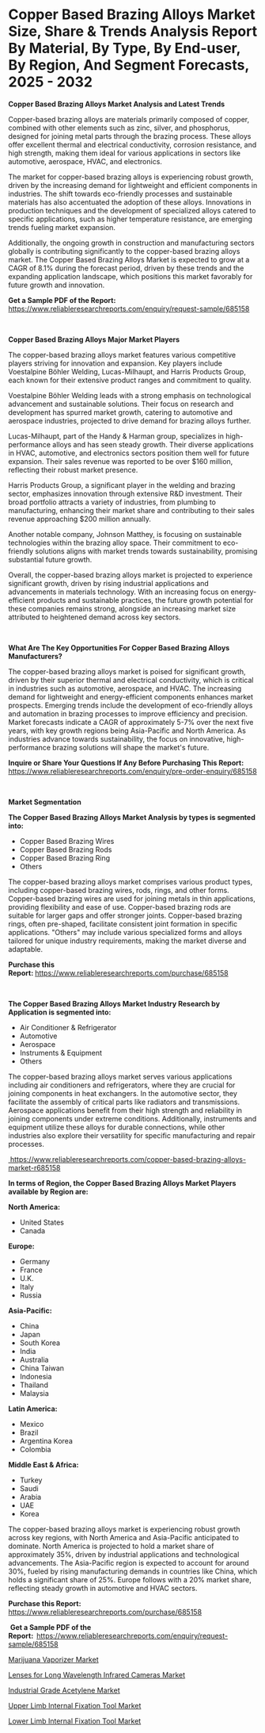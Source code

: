 <p><h1>Copper Based Brazing Alloys Market Size, Share & Trends Analysis Report By Material, By Type, By End-user, By Region, And Segment Forecasts, 2025 - 2032</h1></p><p><strong>Copper Based Brazing Alloys Market Analysis and Latest Trends</strong></p>
<p><p>Copper-based brazing alloys are materials primarily composed of copper, combined with other elements such as zinc, silver, and phosphorus, designed for joining metal parts through the brazing process. These alloys offer excellent thermal and electrical conductivity, corrosion resistance, and high strength, making them ideal for various applications in sectors like automotive, aerospace, HVAC, and electronics.</p><p>The market for copper-based brazing alloys is experiencing robust growth, driven by the increasing demand for lightweight and efficient components in industries. The shift towards eco-friendly processes and sustainable materials has also accentuated the adoption of these alloys. Innovations in production techniques and the development of specialized alloys catered to specific applications, such as higher temperature resistance, are emerging trends fueling market expansion.</p><p>Additionally, the ongoing growth in construction and manufacturing sectors globally is contributing significantly to the copper-based brazing alloys market. The Copper Based Brazing Alloys Market is expected to grow at a CAGR of 8.1% during the forecast period, driven by these trends and the expanding application landscape, which positions this market favorably for future growth and innovation.</p></p>
<p><strong>Get a Sample PDF of the Report:&nbsp;</strong> <a href="https://www.reliableresearchreports.com/enquiry/request-sample/685158?utm_campaign=12&utm_medium=2&utm_source=Github&utm_content=ia&utm_term=08012025&utm_id=copper-based-brazing-alloys">https://www.reliableresearchreports.com/enquiry/request-sample/685158</a></p>
<p>&nbsp;</p>
<p><strong>Copper Based Brazing Alloys Major Market Players</strong></p>
<p><p>The copper-based brazing alloys market features various competitive players striving for innovation and expansion. Key players include Voestalpine Böhler Welding, Lucas-Milhaupt, and Harris Products Group, each known for their extensive product ranges and commitment to quality.</p><p>Voestalpine Böhler Welding leads with a strong emphasis on technological advancement and sustainable solutions. Their focus on research and development has spurred market growth, catering to automotive and aerospace industries, projected to drive demand for brazing alloys further.</p><p>Lucas-Milhaupt, part of the Handy & Harman group, specializes in high-performance alloys and has seen steady growth. Their diverse applications in HVAC, automotive, and electronics sectors position them well for future expansion. Their sales revenue was reported to be over $160 million, reflecting their robust market presence.</p><p>Harris Products Group, a significant player in the welding and brazing sector, emphasizes innovation through extensive R&D investment. Their broad portfolio attracts a variety of industries, from plumbing to manufacturing, enhancing their market share and contributing to their sales revenue approaching $200 million annually.</p><p>Another notable company, Johnson Matthey, is focusing on sustainable technologies within the brazing alloy space. Their commitment to eco-friendly solutions aligns with market trends towards sustainability, promising substantial future growth.</p><p>Overall, the copper-based brazing alloys market is projected to experience significant growth, driven by rising industrial applications and advancements in materials technology. With an increasing focus on energy-efficient products and sustainable practices, the future growth potential for these companies remains strong, alongside an increasing market size attributed to heightened demand across key sectors.</p></p>
<p>&nbsp;</p>
<p><strong>What Are The Key Opportunities For Copper Based Brazing Alloys Manufacturers?</strong></p>
<p><p>The copper-based brazing alloys market is poised for significant growth, driven by their superior thermal and electrical conductivity, which is critical in industries such as automotive, aerospace, and HVAC. The increasing demand for lightweight and energy-efficient components enhances market prospects. Emerging trends include the development of eco-friendly alloys and automation in brazing processes to improve efficiency and precision. Market forecasts indicate a CAGR of approximately 5-7% over the next five years, with key growth regions being Asia-Pacific and North America. As industries advance towards sustainability, the focus on innovative, high-performance brazing solutions will shape the market's future.</p></p>
<p><strong>Inquire or Share Your Questions If Any Before Purchasing This Report:</strong> <a href="https://www.reliableresearchreports.com/enquiry/pre-order-enquiry/685158?utm_campaign=12&utm_medium=2&utm_source=Github&utm_content=ia&utm_term=08012025&utm_id=copper-based-brazing-alloys">https://www.reliableresearchreports.com/enquiry/pre-order-enquiry/685158</a></p>
<p>&nbsp;</p>
<p><strong>Market Segmentation</strong></p>
<p><strong>The Copper Based Brazing Alloys Market Analysis by types is segmented into:</strong></p>
<p><ul><li>Copper Based Brazing Wires</li><li>Copper Based Brazing Rods</li><li>Copper Based Brazing Ring</li><li>Others</li></ul></p>
<p><p>The copper-based brazing alloys market comprises various product types, including copper-based brazing wires, rods, rings, and other forms. Copper-based brazing wires are used for joining metals in thin applications, providing flexibility and ease of use. Copper-based brazing rods are suitable for larger gaps and offer stronger joints. Copper-based brazing rings, often pre-shaped, facilitate consistent joint formation in specific applications. "Others" may include various specialized forms and alloys tailored for unique industry requirements, making the market diverse and adaptable.</p></p>
<p><strong>Purchase this Report:&nbsp;</strong><a href="https://www.reliableresearchreports.com/purchase/685158?utm_campaign=12&utm_medium=2&utm_source=Github&utm_content=ia&utm_term=08012025&utm_id=copper-based-brazing-alloys">https://www.reliableresearchreports.com/purchase/685158</a></p>
<p>&nbsp;</p>
<p><strong>The Copper Based Brazing Alloys Market Industry Research by Application is segmented into:</strong></p>
<p><ul><li>Air Conditioner & Refrigerator</li><li>Automotive</li><li>Aerospace</li><li>Instruments & Equipment</li><li>Others</li></ul></p>
<p><p>The copper-based brazing alloys market serves various applications including air conditioners and refrigerators, where they are crucial for joining components in heat exchangers. In the automotive sector, they facilitate the assembly of critical parts like radiators and transmissions. Aerospace applications benefit from their high strength and reliability in joining components under extreme conditions. Additionally, instruments and equipment utilize these alloys for durable connections, while other industries also explore their versatility for specific manufacturing and repair processes.</p></p>
<p><a href="https://www.reliableresearchreports.com/copper-based-brazing-alloys-market-r685158?utm_campaign=12&utm_medium=2&utm_source=Github&utm_content=ia&utm_term=08012025&utm_id=copper-based-brazing-alloys">&nbsp;https://www.reliableresearchreports.com/copper-based-brazing-alloys-market-r685158</a></p>
<p><strong>In terms of Region, the Copper Based Brazing Alloys Market Players available by Region are:</strong></p>
<p>
    <p> <strong> North America: </strong>
        <ul>
            <li>United States</li>
            <li>Canada</li>
        </ul>
        </p> 
    <p> <strong> Europe: </strong>
        <ul>
            <li>Germany</li>
            <li>France</li>
            <li>U.K.</li>
            <li>Italy</li>
            <li>Russia</li>
        </ul>
        </p> 
    <p> <strong> Asia-Pacific: </strong>
        <ul>
            <li>China</li>
            <li>Japan</li>
            <li>South Korea</li>
            <li>India</li>
            <li>Australia</li>
            <li>China Taiwan</li>
            <li>Indonesia</li>
            <li>Thailand</li>
            <li>Malaysia</li>
        </ul>
        </p> 
    <p> <strong> Latin America: </strong>
        <ul>
            <li>Mexico</li>
            <li>Brazil</li>
            <li>Argentina Korea</li>
            <li>Colombia</li>
        </ul>
        </p> 
    <p> <strong> Middle East & Africa: </strong>
        <ul>
            <li>Turkey</li>
            <li>Saudi</li>
            <li>Arabia</li>
            <li>UAE</li>
            <li>Korea</li>
        </ul>
    </p>
    </p>
<p><p>The copper-based brazing alloys market is experiencing robust growth across key regions, with North America and Asia-Pacific anticipated to dominate. North America is projected to hold a market share of approximately 35%, driven by industrial applications and technological advancements. The Asia-Pacific region is expected to account for around 30%, fueled by rising manufacturing demands in countries like China, which holds a significant share of 25%. Europe follows with a 20% market share, reflecting steady growth in automotive and HVAC sectors.</p></p>
<p><strong>Purchase this Report: </strong><a href="https://www.reliableresearchreports.com/purchase/685158?utm_campaign=12&utm_medium=2&utm_source=Github&utm_content=ia&utm_term=08012025&utm_id=copper-based-brazing-alloys">https://www.reliableresearchreports.com/purchase/685158</a></p>
<p>&nbsp;<strong>Get a Sample PDF of the Report:&nbsp;&nbsp;</strong><a href="https://www.reliableresearchreports.com/enquiry/request-sample/685158?utm_campaign=12&utm_medium=2&utm_source=Github&utm_content=ia&utm_term=08012025&utm_id=copper-based-brazing-alloys">https://www.reliableresearchreports.com/enquiry/request-sample/685158</a></p>
<p><strong></strong></p>
<p><p><a href="https://www.linkedin.com/pulse/marijuana-vaporizer-market-report-in-depth-analysis-68-cagr-projection-d6sdc?utm_campaign=12&utm_medium=2&utm_source=Github&utm_content=ia&utm_term=08012025&utm_id=copper-based-brazing-alloys">Marijuana Vaporizer Market</a></p><p><a href="https://github.com/GenaGaines34/Market-Research-Report-List-1/blob/main/lenses-for-long-wavelength-infrared-cameras-market.md?utm_campaign=12&utm_medium=2&utm_source=Github&utm_content=ia&utm_term=08012025&utm_id=copper-based-brazing-alloys">Lenses for Long Wavelength Infrared Cameras Market</a></p><p><a href="https://github.com/seanmcma708/Market-Research-Report-List-1/blob/main/industrial-grade-acetylene-market.md?utm_campaign=12&utm_medium=2&utm_source=Github&utm_content=ia&utm_term=08012025&utm_id=copper-based-brazing-alloys">Industrial Grade Acetylene Market</a></p><p><a href="https://www.linkedin.com/pulse/upper-limb-internal-fixation-tool-market-report-exploring-growth-trends-zhtcc?utm_campaign=12&utm_medium=2&utm_source=Github&utm_content=ia&utm_term=08012025&utm_id=copper-based-brazing-alloys">Upper Limb Internal Fixation Tool Market</a></p><p><a href="https://www.linkedin.com/pulse/lower-limb-internal-fixation-tool-market-size-share-analysis-2025-2032-fwyvc?utm_campaign=12&utm_medium=2&utm_source=Github&utm_content=ia&utm_term=08012025&utm_id=copper-based-brazing-alloys">Lower Limb Internal Fixation Tool Market</a></p></p>